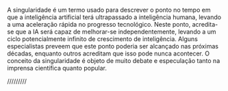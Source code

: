 A singularidade é um termo usado para descrever o ponto no tempo em que a inteligência artificial terá ultrapassado a inteligência humana, levando a uma aceleração rápida no progresso tecnológico. Neste ponto, acredita-se que a IA será capaz de melhorar-se independentemente, levando a um ciclo potencialmente infinito de crescimento de inteligência. Alguns especialistas preveem que este ponto poderia ser alcançado nas próximas décadas, enquanto outros acreditam que isso pode nunca acontecer. O conceito da singularidade é objeto de muito debate e especulação tanto na imprensa científica quanto popular.

/////////
